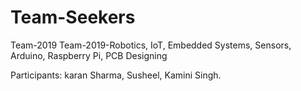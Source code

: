 # Team-Seekers
Team-2019
Team-2019-Robotics, IoT, Embedded Systems, Sensors, Arduino, Raspberry Pi, PCB Designing

Participants:
karan Sharma, 
Susheel, 
Kamini Singh.
